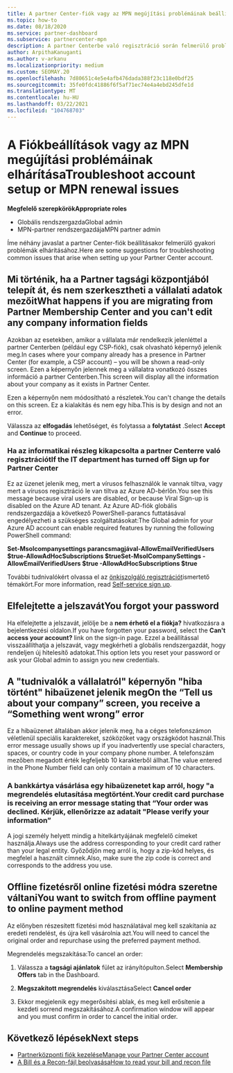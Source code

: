 ```yaml
---
title: A partner Center-fiók vagy az MPN megújítási problémáinak beállításával kapcsolatos hibák elhárítása
ms.topic: how-to
ms.date: 08/18/2020
ms.service: partner-dashboard
ms.subservice: partnercenter-mpn
description: A partner Centerbe való regisztráció során felmerülő problémák elhárítása. Válaszok a fizetési módokkal, a Felejtési jelszavakkal és egyebekkel kapcsolatos problémákra.
author: ArpithaKanuganti
ms.author: v-arkanu
ms.localizationpriority: medium
ms.custom: SEOMAY.20
ms.openlocfilehash: 7d80651c4e5e4afb476dada388f23c118e0bdf25
ms.sourcegitcommit: 35fe0fdc41886f6f5af71ec74e4a4ebd245dfe1d
ms.translationtype: MT
ms.contentlocale: hu-HU
ms.lasthandoff: 03/22/2021
ms.locfileid: "104768703"
---
```

# <a name="troubleshoot-account-setup-or-mpn-renewal-issues"></a><span data-ttu-id="35ba8-104">A Fiókbeállítások vagy az MPN megújítási problémáinak elhárítása</span><span class="sxs-lookup"><span data-stu-id="35ba8-104">Troubleshoot account setup or MPN renewal issues</span></span>


<span data-ttu-id="35ba8-105">**Megfelelő szerepkörök**</span><span class="sxs-lookup"><span data-stu-id="35ba8-105">**Appropriate roles**</span></span>

- <span data-ttu-id="35ba8-106">Globális rendszergazda</span><span class="sxs-lookup"><span data-stu-id="35ba8-106">Global admin</span></span>
- <span data-ttu-id="35ba8-107">MPN-partner rendszergazdája</span><span class="sxs-lookup"><span data-stu-id="35ba8-107">MPN partner admin</span></span> 
 
<span data-ttu-id="35ba8-108">Íme néhány javaslat a partner Center-fiók beállításakor felmerülő gyakori problémák elhárításához.</span><span class="sxs-lookup"><span data-stu-id="35ba8-108">Here are some suggestions for troubleshooting common issues that arise when setting up your Partner Center account.</span></span>

## <a name="what-happens-if-you-are-migrating-from-partner-membership-center-and-you-cant-edit-any-company-information-fields"></a><span data-ttu-id="35ba8-109">Mi történik, ha a Partner tagsági központjából telepít át, és nem szerkesztheti a vállalati adatok mezőit</span><span class="sxs-lookup"><span data-stu-id="35ba8-109">What happens if you are migrating from Partner Membership Center and you can't edit any company information fields</span></span>

<span data-ttu-id="35ba8-110">Azokban az esetekben, amikor a vállalata már rendelkezik jelenléttel a partner Centerben (például egy CSP-fiók), csak olvasható képernyő jelenik meg.</span><span class="sxs-lookup"><span data-stu-id="35ba8-110">In cases where your company already has a presence in Partner Center (for example, a CSP account) – you will be shown a read-only screen.</span></span> <span data-ttu-id="35ba8-111">Ezen a képernyőn jelennek meg a vállalatra vonatkozó összes információ a partner Centerben.</span><span class="sxs-lookup"><span data-stu-id="35ba8-111">This screen will display all the information about your company as it exists in Partner Center.</span></span>

<span data-ttu-id="35ba8-112">Ezen a képernyőn nem módosítható a részletek.</span><span class="sxs-lookup"><span data-stu-id="35ba8-112">You can't change the details on this screen.</span></span> <span data-ttu-id="35ba8-113">Ez a kialakítás és nem egy hiba.</span><span class="sxs-lookup"><span data-stu-id="35ba8-113">This is by design and not an error.</span></span>

<span data-ttu-id="35ba8-114">Válassza az **elfogadás** lehetőséget, és folytassa a **folytatást** .</span><span class="sxs-lookup"><span data-stu-id="35ba8-114">Select **Accept** and **Continue** to proceed.</span></span>


### <a name="if-the-it-department-has-turned-off-sign-up-for-partner-center"></a><span data-ttu-id="35ba8-115">Ha az informatikai részleg kikapcsolta a **partner Centerre való regisztrációt**</span><span class="sxs-lookup"><span data-stu-id="35ba8-115">If the IT department has turned off **Sign up for Partner Center**</span></span>

<span data-ttu-id="35ba8-116">Ez az üzenet jelenik meg, mert a vírusos felhasználók le vannak tiltva, vagy mert a vírusos regisztráció le van tiltva az Azure AD-bérlőn.</span><span class="sxs-lookup"><span data-stu-id="35ba8-116">You see this message because viral users are disabled, or because Viral Sign-up is disabled on the Azure AD tenant.</span></span> <span data-ttu-id="35ba8-117">Az Azure AD-fiók globális rendszergazdája a következő PowerShell-parancs futtatásával engedélyezheti a szükséges szolgáltatásokat:</span><span class="sxs-lookup"><span data-stu-id="35ba8-117">The Global admin for your Azure AD account can enable required features by running the following PowerShell command:</span></span>

<span data-ttu-id="35ba8-118">**Set-Msolcompanysettings parancsmagjával-AllowEmailVerifiedUsers $true-AllowAdHocSubscriptions $true**</span><span class="sxs-lookup"><span data-stu-id="35ba8-118">**Set-MsolCompanySettings -AllowEmailVerifiedUsers $true -AllowAdHocSubscriptions $true**</span></span>

<span data-ttu-id="35ba8-119">További tudnivalókért olvassa el az [önkiszolgáló regisztrációt](/azure/active-directory/users-groups-roles/directory-self-service-signup)ismertető témakört.</span><span class="sxs-lookup"><span data-stu-id="35ba8-119">For more information, read [Self-service sign up](/azure/active-directory/users-groups-roles/directory-self-service-signup).</span></span>

## <a name="you-forgot-your-password"></a><span data-ttu-id="35ba8-120">Elfelejtette a jelszavát</span><span class="sxs-lookup"><span data-stu-id="35ba8-120">You forgot your password</span></span>

<span data-ttu-id="35ba8-121">Ha elfelejtette a jelszavát, jelölje be a **nem érhető el a fiókja?** hivatkozásra a bejelentkezési oldalon.</span><span class="sxs-lookup"><span data-stu-id="35ba8-121">If you have forgotten your password, select the **Can't access your account?** link on the sign-in page.</span></span> <span data-ttu-id="35ba8-122">Ezzel a beállítással visszaállíthatja a jelszavát, vagy megkérheti a globális rendszergazdát, hogy rendeljen új hitelesítő adatokat.</span><span class="sxs-lookup"><span data-stu-id="35ba8-122">This option lets you reset your password or ask your Global admin to assign you new credentials.</span></span>

## <a name="on-the-tell-us-about-your-company-screen-you-receive-a-something-went-wrong-error"></a><span data-ttu-id="35ba8-123">A "tudnivalók a vállalatról" képernyőn "hiba történt" hibaüzenet jelenik meg</span><span class="sxs-lookup"><span data-stu-id="35ba8-123">On the “Tell us about your company” screen, you receive a “Something went wrong” error</span></span>

<span data-ttu-id="35ba8-124">Ez a hibaüzenet általában akkor jelenik meg, ha a céges telefonszámon véletlenül speciális karaktereket, szóközöket vagy országkódot használ.</span><span class="sxs-lookup"><span data-stu-id="35ba8-124">This error message usually shows up if you inadvertently use special characters, spaces, or country code in your company phone number.</span></span> <span data-ttu-id="35ba8-125">A telefonszám mezőben megadott érték legfeljebb 10 karakterből állhat.</span><span class="sxs-lookup"><span data-stu-id="35ba8-125">The value entered in the Phone Number field can only contain a maximum of 10 characters.</span></span>


### <a name="your-credit-card-purchase-is-receiving-an-error-message-stating-that-your-order-was-declined-please-verify-your-information"></a><span data-ttu-id="35ba8-126">A bankkártya vásárlása egy hibaüzenetet kap arról, hogy "a megrendelés elutasítása megtörtént.</span><span class="sxs-lookup"><span data-stu-id="35ba8-126">Your credit card purchase is receiving an error message stating that “Your order was declined.</span></span> <span data-ttu-id="35ba8-127">Kérjük, ellenőrizze az adatait "</span><span class="sxs-lookup"><span data-stu-id="35ba8-127">Please verify your information”</span></span>


<span data-ttu-id="35ba8-128">A jogi személy helyett mindig a hitelkártyájának megfelelő címeket használja.</span><span class="sxs-lookup"><span data-stu-id="35ba8-128">Always use the address corresponding to your credit card rather than your legal entity.</span></span> <span data-ttu-id="35ba8-129">Győződjön meg arról is, hogy a zip-kód helyes, és megfelel a használt címnek.</span><span class="sxs-lookup"><span data-stu-id="35ba8-129">Also, make sure the zip code is correct and corresponds to the address you use.</span></span>

## <a name="you-want-to-switch-from-offline-payment-to-online-payment-method"></a><span data-ttu-id="35ba8-130">Offline fizetésről online fizetési módra szeretne váltani</span><span class="sxs-lookup"><span data-stu-id="35ba8-130">You want to switch from offline payment to online payment method</span></span> 

<span data-ttu-id="35ba8-131">Az előnyben részesített fizetési mód használatával meg kell szakítania az eredeti rendelést, és újra kell vásárolnia azt.</span><span class="sxs-lookup"><span data-stu-id="35ba8-131">You will need to cancel the original order and repurchase using the preferred payment method.</span></span>

<span data-ttu-id="35ba8-132">Megrendelés megszakítása:</span><span class="sxs-lookup"><span data-stu-id="35ba8-132">To cancel an order:</span></span>

1. <span data-ttu-id="35ba8-133">Válassza a **tagsági ajánlatok** fület az irányítópulton.</span><span class="sxs-lookup"><span data-stu-id="35ba8-133">Select **Membership Offers** tab in the Dashboard.</span></span>

2. <span data-ttu-id="35ba8-134">**Megszakított megrendelés** kiválasztása</span><span class="sxs-lookup"><span data-stu-id="35ba8-134">Select **Cancel order**</span></span>

3. <span data-ttu-id="35ba8-135">Ekkor megjelenik egy megerősítési ablak, és meg kell erősítenie a kezdeti sorrend megszakításához.</span><span class="sxs-lookup"><span data-stu-id="35ba8-135">A confirmation window will appear and you must confirm in order to cancel the initial order.</span></span>

## <a name="next-steps"></a><span data-ttu-id="35ba8-136">Következő lépések</span><span class="sxs-lookup"><span data-stu-id="35ba8-136">Next steps</span></span>

- [<span data-ttu-id="35ba8-137">Partnerközponti fiók kezelése</span><span class="sxs-lookup"><span data-stu-id="35ba8-137">Manage your Partner Center account</span></span>](partner-center-account-setup.md)
- [<span data-ttu-id="35ba8-138">A Bill és a Recon-fájl beolvasása</span><span class="sxs-lookup"><span data-stu-id="35ba8-138">How to read your bill and recon file</span></span>](read-your-bill.md)
